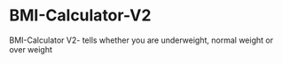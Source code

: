 # BMI-Calculator-V2
BMI-Calculator V2- tells whether you are underweight, normal weight or over weight
